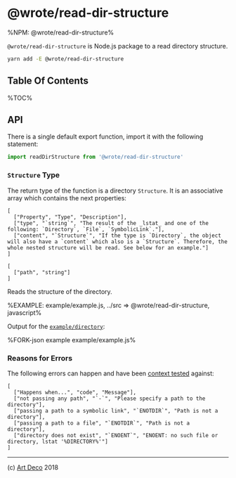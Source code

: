 # @wrote/read-dir-structure

%NPM: @wrote/read-dir-structure%

`@wrote/read-dir-structure` is Node.js package to a read directory structure.

```sh
yarn add -E @wrote/read-dir-structure
```

## Table Of Contents

%TOC%

## API

There is a single default export function, import it with the following statement:

```js
import readDirStructure from '@wrote/read-dir-structure'
```

### `Structure` Type

The return type of the function is a directory `Structure`. It is an associative array which contains the next properties:

```table
[
  ["Property", "Type", "Description"],
  ["type", "`string`", "The result of the _lstat_ and one of the following: `Directory`, `File`, `SymbolicLink`."],
  ["content", "`Structure`", "If the type is `Directory`, the object will also have a `content` which also is a `Structure`. Therefore, the whole nested structure will be read. See below for an example."]
]
```


```### async readDirStructure => Structure
[
  ["path", "string"]
]
```

Reads the structure of the directory.

%EXAMPLE: example/example.js, ../src => @wrote/read-dir-structure, javascript%

Output for the [`example/directory`](example/directory):

%FORK-json example example/example.js%

### Reasons for Errors

The following errors can happen and have been [context tested](test/spec/errors.js) against:

```table
[
  ["Happens when...", "code", "Message"],
  ["not passing any path", "`-`", "Please specify a path to the directory"],
  ["passing a path to a symbolic link", "`ENOTDIR`", "Path is not a directory"],
  ["passing a path to a file", "`ENOTDIR`", "Path is not a directory"],
  ["directory does not exist", "`ENOENT`", "ENOENT: no such file or directory, lstat '%DIRECTORY%'"]
]
```

---

(c) [Art Deco][1] 2018

[1]: https://artdeco.bz
